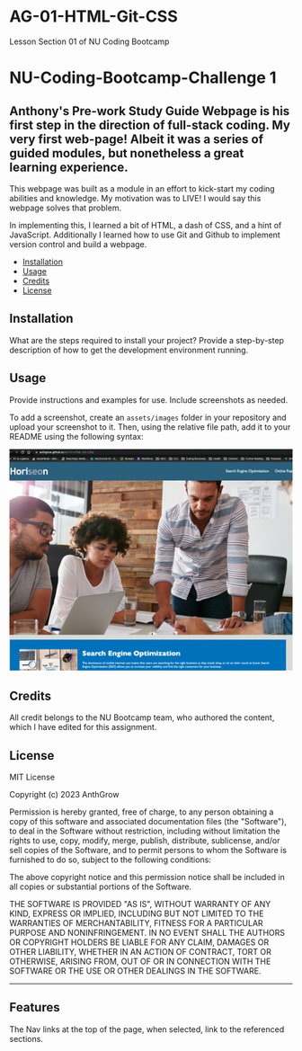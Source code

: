 # AG-01-HTML-Git-CSS
Lesson Section 01 of NU Coding Bootcamp

# NU-Coding-Bootcamp-Challenge 1

## Anthony's Pre-work Study Guide Webpage is his first step in the direction of full-stack coding.  My very first web-page!  Albeit it was a series of guided modules, but nonetheless a great learning experience.

This webpage was built as a module in an effort to kick-start my coding abilities and knowledge.  My motivation was to LIVE!  I would say this webpage solves that problem.

In implementing this, I learned a bit of HTML, a dash of CSS, and a hint of JavaScript.  Additionally I learned how to use Git and Github to implement version control and build a webpage.  


- [Installation](#installation)
- [Usage](#usage)
- [Credits](#credits)
- [License](#license)

## Installation

What are the steps required to install your project? Provide a step-by-step description of how to get the development environment running.

## Usage

Provide instructions and examples for use. Include screenshots as needed.

To add a screenshot, create an `assets/images` folder in your repository and upload your screenshot to it. Then, using the relative file path, add it to your README using the following syntax:

![alt text](assets/images/screen_shot.png)

## Credits

All credit belongs to the NU Bootcamp team, who authored the content, which I have edited for this assignment.

## License
MIT License

Copyright (c) 2023 AnthGrow

Permission is hereby granted, free of charge, to any person obtaining a copy
of this software and associated documentation files (the "Software"), to deal
in the Software without restriction, including without limitation the rights
to use, copy, modify, merge, publish, distribute, sublicense, and/or sell
copies of the Software, and to permit persons to whom the Software is
furnished to do so, subject to the following conditions:

The above copyright notice and this permission notice shall be included in all
copies or substantial portions of the Software.

THE SOFTWARE IS PROVIDED "AS IS", WITHOUT WARRANTY OF ANY KIND, EXPRESS OR
IMPLIED, INCLUDING BUT NOT LIMITED TO THE WARRANTIES OF MERCHANTABILITY,
FITNESS FOR A PARTICULAR PURPOSE AND NONINFRINGEMENT. IN NO EVENT SHALL THE
AUTHORS OR COPYRIGHT HOLDERS BE LIABLE FOR ANY CLAIM, DAMAGES OR OTHER
LIABILITY, WHETHER IN AN ACTION OF CONTRACT, TORT OR OTHERWISE, ARISING FROM,
OUT OF OR IN CONNECTION WITH THE SOFTWARE OR THE USE OR OTHER DEALINGS IN THE
SOFTWARE.

---

## Features

The Nav links at the top of the page, when selected, link to the referenced sections.




